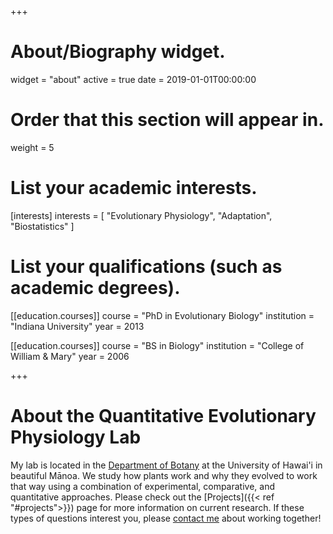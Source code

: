 +++
# About/Biography widget.
widget = "about"
active = true
date = 2019-01-01T00:00:00

# Order that this section will appear in.
weight = 5

# List your academic interests.
[interests]
  interests = [
    "Evolutionary Physiology",
    "Adaptation",
    "Biostatistics"
  ]

# List your qualifications (such as academic degrees).
[[education.courses]]
  course = "PhD in Evolutionary Biology"
  institution = "Indiana University"
  year = 2013

[[education.courses]]
  course = "BS in Biology"
  institution = "College of William & Mary"
  year = 2006
 
+++

# About the Quantitative Evolutionary Physiology Lab

My lab is located in the [Department of Botany](http://www.botany.hawaii.edu/) at the University of Hawai'i in beautiful M&amacr;noa. We study how plants work and why they evolved to work that way using a combination of experimental, comparative, and quantitative approaches. Please check out the [Projects]({{< ref "#projects">}}) page for more information on current research. If these types of questions interest you, please [contact me](mailto:cdmuir@hawaii.edu) about working together!
